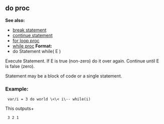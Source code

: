 ## do proc
**See also:**
+   [break statement](/ref/proc/break.md) 
+   [continue statement](/ref/proc/continue.md) 
+   [for loop proc](/ref/proc/for/loop.md) 
+   [while proc](/ref/proc/while.md) <!-- -->
**Format:**
+   do Statement while( E )


Execute Statement. If E is true (non-zero) do it over again.
Continue until E is false (zero). 

Statement may be a block of
code or a single statement.
### Example:

```
 var/i = 3 do world \<\< i\-- while(i) 
```



This outputs+ 
```
 3 2 1 
```
